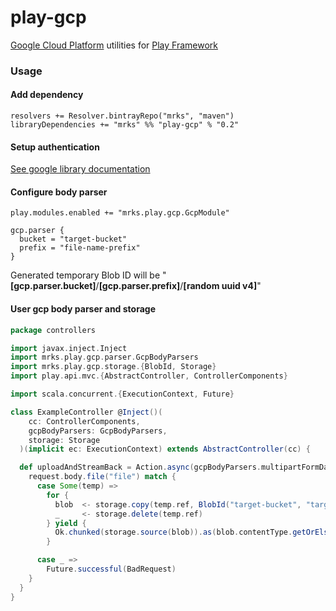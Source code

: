 # play-gcp

[Google Cloud Platform](https://cloud.google.com/) utilities for [Play Framework](https://www.playframework.com/)

### Usage

#### Add dependency
```
resolvers += Resolver.bintrayRepo("mrks", "maven")
libraryDependencies += "mrks" %% "play-gcp" % "0.2"
```

#### Setup authentication

[See google library documentation](https://cloud.google.com/storage/docs/reference/libraries#setting_up_authentication)

#### Configure body parser
```
play.modules.enabled += "mrks.play.gcp.GcpModule"

gcp.parser {
  bucket = "target-bucket"
  prefix = "file-name-prefix"
}
```
Generated temporary Blob ID will be "**[gcp.parser.bucket]**/**[gcp.parser.prefix]**/**[random uuid v4]**"

#### User gcp body parser and storage

```scala
package controllers

import javax.inject.Inject
import mrks.play.gcp.parser.GcpBodyParsers
import mrks.play.gcp.storage.{BlobId, Storage}
import play.api.mvc.{AbstractController, ControllerComponents}

import scala.concurrent.{ExecutionContext, Future}

class ExampleController @Inject()(
    cc: ControllerComponents,
    gcpBodyParsers: GcpBodyParsers,
    storage: Storage
  )(implicit ec: ExecutionContext) extends AbstractController(cc) {

  def uploadAndStreamBack = Action.async(gcpBodyParsers.multipartFormData) { request =>
    request.body.file("file") match {
      case Some(temp) =>
        for {
          blob  <- storage.copy(temp.ref, BlobId("target-bucket", "target/path"))
          _     <- storage.delete(temp.ref)
        } yield {
          Ok.chunked(storage.source(blob)).as(blob.contentType.getOrElse(BINARY))
        }

      case _ =>
        Future.successful(BadRequest)
    }
  }
}
```
